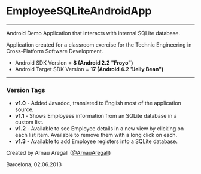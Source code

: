 <h1>EmployeeSQLiteAndroidApp</h1>
<hr/>

Android Demo Application that interacts with internal SQLite database.

Application created for a classroom exercise
for the Technic Engineering in Cross-Platform Software Development.
<ul>
<li>Android SDK Version = <b>8 (Android 2.2 "Froyo")</b></li>
<li>Android Target SDK Version = <b>17 (Android 4.2 "Jelly Bean")</b></li>
</ul>
<hr/>
<h3>Version Tags</h3>
<ul>
	<li><b>v1.0</b> - Added Javadoc, translated to English most of the application source.</li>
	<li><b>v1.1</b> - Shows Employees information from an SQLite database in a custom list.</li>
	<li><b>v1.2</b> - Available to see Employee details in a new view by clicking on each list item. Available to remove them with a long click on each.</li>
	<li><b>v1.3</b> - Available to add Employee registers into a SQLite database.</li>
</ul>
Created by Arnau Aregall (<a href="http://twitter.com/ArnauAregall">@ArnauAregall</a>) 

Barcelona, 02.06.2013

